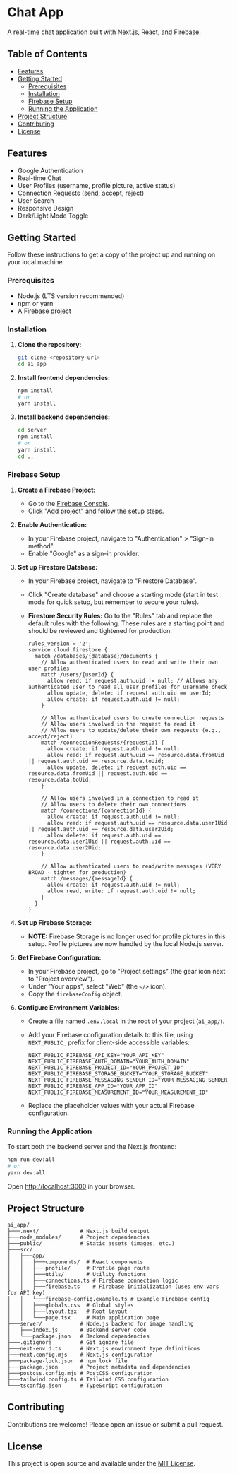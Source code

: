 # Chat App

A real-time chat application built with Next.js, React, and Firebase.

## Table of Contents

- [Features](#features)
- [Getting Started](#getting-started)
  - [Prerequisites](#prerequisites)
  - [Installation](#installation)
  - [Firebase Setup](#firebase-setup)
  - [Running the Application](#running-the-application)
- [Project Structure](#project-structure)
- [Contributing](#contributing)
- [License](#license)

## Features

- Google Authentication
- Real-time Chat
- User Profiles (username, profile picture, active status)
- Connection Requests (send, accept, reject)
- User Search
- Responsive Design
- Dark/Light Mode Toggle

## Getting Started

Follow these instructions to get a copy of the project up and running on your local machine.

### Prerequisites

- Node.js (LTS version recommended)
- npm or yarn
- A Firebase project

### Installation

1.  **Clone the repository:**

    ```bash
    git clone <repository-url>
    cd ai_app
    ```

2.  **Install frontend dependencies:**

    ```bash
    npm install
    # or
    yarn install
    ```

3.  **Install backend dependencies:**

    ```bash
    cd server
    npm install
    # or
    yarn install
    cd ..
    ```

### Firebase Setup

1.  **Create a Firebase Project:**
    - Go to the [Firebase Console](https://console.firebase.google.com/).
    - Click "Add project" and follow the setup steps.

2.  **Enable Authentication:**
    - In your Firebase project, navigate to "Authentication" > "Sign-in method".
    - Enable "Google" as a sign-in provider.

3.  **Set up Firestore Database:**
    - In your Firebase project, navigate to "Firestore Database".
    - Click "Create database" and choose a starting mode (start in test mode for quick setup, but remember to secure your rules).
    - **Firestore Security Rules:** Go to the "Rules" tab and replace the default rules with the following. These rules are a starting point and should be reviewed and tightened for production:

        ```firestore
        rules_version = '2';
        service cloud.firestore {
          match /databases/{database}/documents {
            // Allow authenticated users to read and write their own user profiles
            match /users/{userId} {
              allow read: if request.auth.uid != null; // Allows any authenticated user to read all user profiles for username check
              allow update, delete: if request.auth.uid == userId;
              allow create: if request.auth.uid != null;
            }

            // Allow authenticated users to create connection requests
            // Allow users involved in the request to read it
            // Allow users to update/delete their own requests (e.g., accept/reject)
            match /connectionRequests/{requestId} {
              allow create: if request.auth.uid != null;
              allow read: if request.auth.uid == resource.data.fromUid || request.auth.uid == resource.data.toUid;
              allow update, delete: if request.auth.uid == resource.data.fromUid || request.auth.uid == resource.data.toUid;
            }

            // Allow users involved in a connection to read it
            // Allow users to delete their own connections
            match /connections/{connectionId} {
              allow create: if request.auth.uid != null;
              allow read: if request.auth.uid == resource.data.user1Uid || request.auth.uid == resource.data.user2Uid;
              allow delete: if request.auth.uid == resource.data.user1Uid || request.auth.uid == resource.data.user2Uid;
            }

            // Allow authenticated users to read/write messages (VERY BROAD - tighten for production)
            match /messages/{messageId} {
              allow create: if request.auth.uid != null;
              allow read, write: if request.auth.uid != null;
            }
          }
        }
        ```

4.  **Set up Firebase Storage:**
    - **NOTE:** Firebase Storage is no longer used for profile pictures in this setup. Profile pictures are now handled by the local Node.js server.

5.  **Get Firebase Configuration:**
    - In your Firebase project, go to "Project settings" (the gear icon next to "Project overview").
    - Under "Your apps", select "Web" (the `</>` icon).
    - Copy the `firebaseConfig` object.

6.  **Configure Environment Variables:**
    - Create a file named `.env.local` in the root of your project (`ai_app/`).
    - Add your Firebase configuration details to this file, using `NEXT_PUBLIC_` prefix for client-side accessible variables:

        ```env
        NEXT_PUBLIC_FIREBASE_API_KEY="YOUR_API_KEY"
        NEXT_PUBLIC_FIREBASE_AUTH_DOMAIN="YOUR_AUTH_DOMAIN"
        NEXT_PUBLIC_FIREBASE_PROJECT_ID="YOUR_PROJECT_ID"
        NEXT_PUBLIC_FIREBASE_STORAGE_BUCKET="YOUR_STORAGE_BUCKET"
        NEXT_PUBLIC_FIREBASE_MESSAGING_SENDER_ID="YOUR_MESSAGING_SENDER_ID"
        NEXT_PUBLIC_FIREBASE_APP_ID="YOUR_APP_ID"
        NEXT_PUBLIC_FIREBASE_MEASUREMENT_ID="YOUR_MEASUREMENT_ID"
        ```
    - Replace the placeholder values with your actual Firebase configuration.

### Running the Application

To start both the backend server and the Next.js frontend:

```bash
npm run dev:all
# or
yarn dev:all
```

Open [http://localhost:3000](http://localhost:3000) in your browser.

## Project Structure

```
ai_app/
├───.next/             # Next.js build output
├───node_modules/      # Project dependencies
├───public/            # Static assets (images, etc.)
├───src/
│   ├───app/
│   │   ├───components/  # React components
│   │   ├───profile/     # Profile page route
│   │   ├───utils/       # Utility functions
│   │   ├───connections.ts # Firebase connection logic
│   │   ├───firebase.ts    # Firebase initialization (uses env vars for API key)
│   │   └───firebase-config.example.ts # Example Firebase config
│   │   ├───globals.css  # Global styles
│   │   ├───layout.tsx   # Root layout
│   │   └───page.tsx     # Main application page
├───server/            # Node.js backend for image handling
│   ├───index.js       # Backend server code
│   └───package.json   # Backend dependencies
├───.gitignore         # Git ignore file
├───next-env.d.ts      # Next.js environment type definitions
├───next.config.mjs    # Next.js configuration
├───package-lock.json  # npm lock file
├───package.json       # Project metadata and dependencies
├───postcss.config.mjs # PostCSS configuration
├───tailwind.config.ts # Tailwind CSS configuration
└───tsconfig.json      # TypeScript configuration
```

## Contributing

Contributions are welcome! Please open an issue or submit a pull request.

## License

This project is open source and available under the [MIT License](LICENSE).
